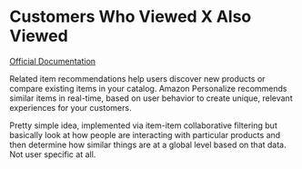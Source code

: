 # Customers Who Viewed X Also Viewed

[Official Documentation](https://docs.aws.amazon.com/personalize/latest/dg/ECOMMERCE-use-cases.html#customers-also-viewed-use-case)

Related item recommendations help users discover new products or compare existing items in your catalog. Amazon
Personalize recommends similar items in real-time, based on user behavior to create unique, relevant experiences
for your customers.

Pretty simple idea, implemented via item-item collaborative filtering but basically look at how people are
interacting with particular products and then determine how similar things are at a global level based on that data.
Not user specific at all.



